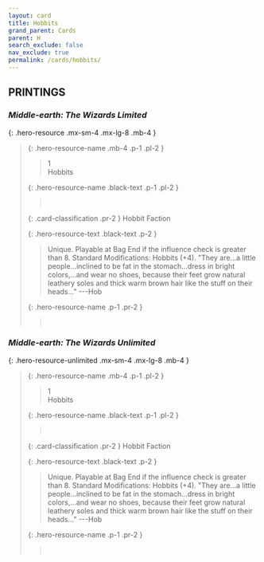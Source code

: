 ```yaml
---
layout: card
title: Hobbits
grand_parent: Cards
parent: H
search_exclude: false
nav_exclude: true
permalink: /cards/hobbits/
---
```


## PRINTINGS


### _Middle-earth: The Wizards Limited_

{: .hero-resource .mx-sm-4 .mx-lg-8 .mb-4 }
> {: .hero-resource-name .mb-4 .p-1 .pl-2 }
> > <div class="card-mp">1</div>
> > <div class="card-name">Hobbits</div>
>
> {: .hero-resource-name .black-text .p-1 .pl-2 }
> > &nbsp;
>
> {: .card-classification .pr-2 }
> Hobbit Faction
>
> {: .hero-resource-text .black-text .p-2 }
> > Unique. Playable at Bag End if the influence check is greater than 8.  Standard Modifications: Hobbits (+4).  "They are...a little people...inclined to be fat in the stomach...dress in bright colors,...and wear no shoes, because their feet grow natural leathery soles and thick warm brown hair like the stuff on their heads..." ---Hob 
> 
> {: .hero-resource-name .p-1 .pr-2 }
> > <div class="card-shield"></div>
> > <div class="card-corruption">&nbsp;</div>

### _Middle-earth: The Wizards Unlimited_

{: .hero-resource-unlimited .mx-sm-4 .mx-lg-8 .mb-4 }
> {: .hero-resource-name .mb-4 .p-1 .pl-2 }
> > <div class="card-mp">1</div>
> > <div class="card-name">Hobbits</div>
>
> {: .hero-resource-name .black-text .p-1 .pl-2 }
> > &nbsp;
>
> {: .card-classification .pr-2 }
> Hobbit Faction
>
> {: .hero-resource-text .black-text .p-2 }
> > Unique. Playable at Bag End if the influence check is greater than 8.  Standard Modifications: Hobbits (+4).  "They are...a little people...inclined to be fat in the stomach...dress in bright colors,...and wear no shoes, because their feet grow natural leathery soles and thick warm brown hair like the stuff on their heads..." ---Hob 
> 
> {: .hero-resource-name .p-1 .pr-2 }
> > <div class="card-shield"></div>
> > <div class="card-corruption">&nbsp;</div>
